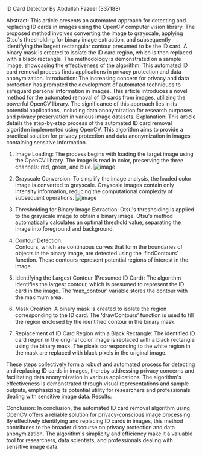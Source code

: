 ID Card Detector
By Abdullah Fazeel (337188)

Abstract:
This article presents an automated approach for detecting and replacing ID cards in images using the OpenCV computer vision library. The proposed method involves converting the image to grayscale, applying Otsu's thresholding for binary image extraction, and subsequently identifying the largest rectangular contour presumed to be the ID card. A binary mask is created to isolate the ID card region, which is then replaced with a black rectangle. The methodology is demonstrated on a sample image, showcasing the effectiveness of the algorithm. This automated ID card removal process finds applications in privacy protection and data anonymization.
Introduction:
The increasing concern for privacy and data protection has prompted the development of automated techniques to safeguard personal information in images. This article introduces a novel method for the automated removal of ID cards from images, utilizing the powerful OpenCV library. The significance of this approach lies in its potential applications, including data anonymization for research purposes and privacy preservation in various image datasets.
Explanation:
This article details the step-by-step process of the automated ID card removal algorithm implemented using OpenCV. This algorithm aims to provide a practical solution for privacy protection and data anonymization in images containing sensitive information.
1. Image Loading:
The process begins with loading the target image using the OpenCV library. The image is read in color, preserving the three channels: red, green, and blue.
 ![image](https://github.com/abdullahfazeel/CNIC_Detector/assets/96915515/0891db6f-7306-499b-bc23-2caa809e0b71)

2. Grayscale Conversion:
To simplify the image analysis, the loaded color image is converted to grayscale. Grayscale images contain only intensity information, reducing the computational complexity of subsequent operations.
 ![image](https://github.com/abdullahfazeel/CNIC_Detector/assets/96915515/23fbfec3-8706-415d-9762-dd8660d01949)

3. Thresholding for Binary Image Extraction:
Otsu's thresholding is applied to the grayscale image to obtain a binary image. Otsu's method automatically calculates an optimal threshold value, separating the image into foreground and background.
 
4. Contour Detection:	
Contours, which are continuous curves that form the boundaries of objects in the binary image, are detected using the ‘findContours’ function. These contours represent potential regions of interest in the image.
 
5. Identifying the Largest Contour (Presumed ID Card):
The algorithm identifies the largest contour, which is presumed to represent the ID card in the image. The ‘max_contour’ variable stores the contour with the maximum area.
 
6. Mask Creation:
A binary mask is created to isolate the region corresponding to the ID card. The ‘drawContours’ function is used to fill the region enclosed by the identified contour in the binary mask.
 
7. Replacement of ID Card Region with a Black Rectangle:
The identified ID card region in the original color image is replaced with a black rectangle using the binary mask. The pixels corresponding to the white region in the mask are replaced with black pixels in the original image.
 
These steps collectively form a robust and automated process for detecting and replacing ID cards in images, thereby addressing privacy concerns and facilitating data anonymization in various applications. The algorithm's effectiveness is demonstrated through visual representations and sample outputs, emphasizing its potential utility for researchers and professionals dealing with sensitive image data.
Results:
 
 
 
 
Conclusion:
In conclusion, the automated ID card removal algorithm using OpenCV offers a reliable solution for privacy-conscious image processing. By effectively identifying and replacing ID cards in images, this method contributes to the broader discourse on privacy protection and data anonymization. The algorithm's simplicity and efficiency make it a valuable tool for researchers, data scientists, and professionals dealing with sensitive image data.
